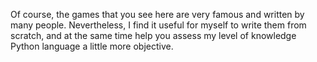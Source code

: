 Of course, the games that you see here are very famous and written by many people. Nevertheless, I find it useful for myself to write them from scratch, and at the same time help you assess my level of  knowledge Python language a little more objective.
